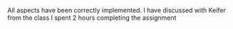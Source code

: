 All aspects have been correctly implemented.
I have discussed with Keifer from the class
I spent 2 hours completing the assignment

